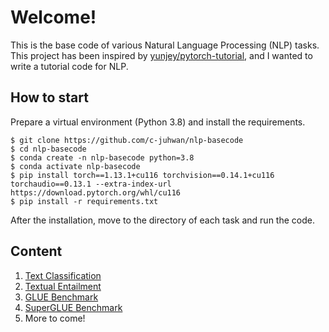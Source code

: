 # Welcome!

This is the base code of various Natural Language Processing (NLP) tasks. This project has been inspired by [yunjey/pytorch-tutorial](https://github.com/yunjey/pytorch-tutorial), and I wanted to write a tutorial code for NLP.

## How to start

Prepare a virtual environment (Python 3.8) and install the requirements.

```shell
$ git clone https://github.com/c-juhwan/nlp-basecode
$ cd nlp-basecode
$ conda create -n nlp-basecode python=3.8
$ conda activate nlp-basecode
$ pip install torch==1.13.1+cu116 torchvision==0.14.1+cu116 torchaudio==0.13.1 --extra-index-url https://download.pytorch.org/whl/cu116
$ pip install -r requirements.txt
```

After the installation, move to the directory of each task and run the code.

## Content

1. [Text Classification](https://github.com/c-juhwan/nlp-basecode/tree/master/N01_SingleClassification)
2. [Textual Entailment](https://github.com/c-juhwan/nlp-basecode/tree/master/N02_TextualEntailment)
3. [GLUE Benchmark](https://github.com/c-juhwan/nlp-basecode/tree/master/N03_GLUEBenchmark)
4. [SuperGLUE Benchmark](https://github.com/c-juhwan/nlp-basecode/tree/master/N04_SuperGLUE)
5. More to come!
